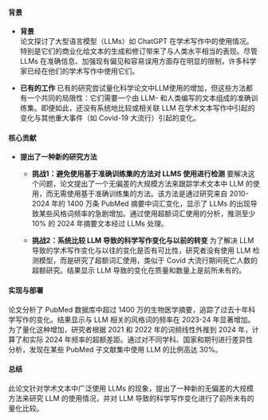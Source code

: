#### 背景
- **背景**       
    论文探讨了大型语言模型（LLMs）如 ChatGPT 在学术写作中的使用情况。特别是它们的商业化给文本的生成和修订带来了与人类水平相当的表现。尽管 LLMs 在准确信息、加强现有偏见和容易误用方面存在明显的限制，许多科学家已经在他们的学术写作中使用它们。

- **已有的工作**
    已有的研究尝试量化科学论文中LLM使用的增加，但这些方法都有一个共同的局限性：它们需要一个由 LLM- 和人类编写的文本组成的准确训练集。即便如此，还没有系统地比较或相关联 LLM 在学术文本写作中引起的变化与其他重大事件（如 Covid-19 大流行）引起的变化。

#### 核心贡献
- **提出了一种新的研究方法**
    - **挑战1：避免使用基于准确训练集的方法对 LLMS 使用进行检测**
        要解决这个问题，论文提出了一个无偏差的大规模方法来跟踪学术文本中 LLM 的使用，而无需使用基于准确训练集的方法。该方法是通过研究来自 2010-2024 年的 1400 万条 PubMed 摘要中词汇变化，显示了 LLMs 的出现导致某些风格词频率的急剧增加。通过使用超额词汇使用的分析，推测至少 10% 的 2024 年摘要文本经过 LLMs 处理。

    - **挑战2：系统比较 LLM 导致的科学写作变化与以前的转变**
        为了解决 LLM 导致的学术写作变化与以往的变化是否有可比性，研究者没有使用 LLM 检测模型，而是研究了超额词汇使用，类似于 Covid 大流行期间死亡人数的超额研究。结果显示 LLM 导致的变化在质量和数量上是前所未有的。

#### 实现与部署
论文分析了 PubMed 数据库中超过 1400 万的生物医学摘要，追踪了过去十年科学写作的变化。结果显示与 LLM 相关的风格词的频率在 2023-24 年显著增加。为了量化这种增加，研究者根据 2021 和 2022 年的词频线性外推到 2024 年，计算了和实际 2024 年频率的超额差距。通过对不同学科、国家和期刊进行差异性分析，发现在某些 PubMed 子文献集中使用 LLM 的比例高达 30%。

#### 总结
此论文针对学术文本中广泛使用 LLMs 的现象，提出了一种新的无偏差的大规模方法来研究 LLM 的使用情况，并对 LLM 导致的科学写作变化进行了前所未有的量化比较。
